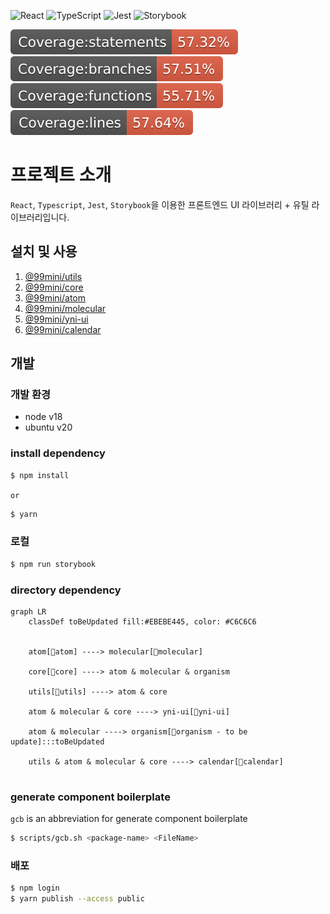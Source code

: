 ![React](https://img.shields.io/badge/react-%2320232a.svg?style=for-the-badge&logo=react&logoColor=%2361DAFB)
![TypeScript](https://img.shields.io/badge/typescript-%23007ACC.svg?style=for-the-badge&logo=typescript&logoColor=white)
![Jest](https://img.shields.io/badge/-jest-%23C21325?style=for-the-badge&logo=jest&logoColor=white)
![Storybook](https://img.shields.io/badge/-Storybook-FF4785?style=for-the-badge&logo=storybook&logoColor=white)

<div>
    <img src="./.badges/badge-statements.svg" />
    <img src="./.badges/badge-branches.svg" />
    <img src="./.badges/badge-functions.svg" />
    <img src="./.badges/badge-lines.svg" />
</div>

# 프로젝트 소개

`React`, `Typescript`, `Jest`, `Storybook`을 이용한 프론트엔드 UI 라이브러리 + 유틸 라이브러리입니다.

## 설치 및 사용

1. [@99mini/utils](https://github.com/99mini/frontend-libraries/blob/main/packages/utils/README.md)
2. [@99mini/core](https://github.com/99mini/frontend-libraries/blob/main/packages/core/README.md)
3. [@99mini/atom](https://github.com/99mini/frontend-libraries/blob/main/packages/atom/README.md)
4. [@99mini/molecular](https://github.com/99mini/frontend-libraries/blob/main/packages/molecular/README.md)
5. [@99mini/yni-ui](https://github.com/99mini/frontend-libraries/blob/main/packages/yni-ui/README.md)
6. [@99mini/calendar](https://github.com/99mini/frontend-libraries/blob/main/packages/calendar/README.md)

## 개발

### 개발 환경

- node v18
- ubuntu v20

### install dependency

```bash
$ npm install
```

`or`

```bash
$ yarn
```

### 로컬

```bash
$ npm run storybook
```

### directory dependency

```mermaid
graph LR
    classDef toBeUpdated fill:#EBEBE445, color: #C6C6C6


    atom[📁atom] ----> molecular[📁molecular]

    core[📁core] ----> atom & molecular & organism

    utils[📁utils] ----> atom & core

    atom & molecular & core ----> yni-ui[📁yni-ui]

    atom & molecular ----> organism[📁organism - to be update]:::toBeUpdated

    utils & atom & molecular & core ----> calendar[📁calendar]


```

### generate component boilerplate

`gcb` is an abbreviation for generate component boilerplate

```bash
$ scripts/gcb.sh <package-name> <FileName>
```

### 배포

```bash
$ npm login
$ yarn publish --access public
```
